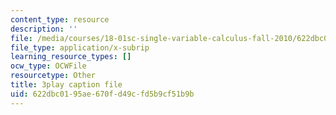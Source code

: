 ```yaml
---
content_type: resource
description: ''
file: /media/courses/18-01sc-single-variable-calculus-fall-2010/622dbc0195ae670fd49cfd5b9cf51b9b_eHJuAByQf5A.srt
file_type: application/x-subrip
learning_resource_types: []
ocw_type: OCWFile
resourcetype: Other
title: 3play caption file
uid: 622dbc01-95ae-670f-d49c-fd5b9cf51b9b
---
```

